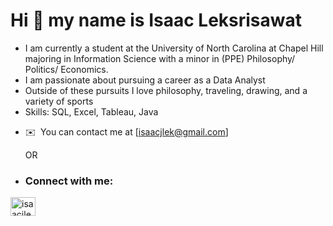 Hi 👋 my name is Isaac Leksrisawat
==================================

- I am currently a student at the University of North Carolina at Chapel Hill majoring in Information Science with a minor in (PPE) Philosophy/ Politics/ Economics.
- I am passionate about pursuing a career as a Data Analyst
- Outside of these pursuits I love philosophy, traveling, drawing, and a variety of sports 
- Skills: SQL, Excel, Tableau, Java

*   ✉️  You can contact me at [isaacjlek@gmail.com]

    OR

*   <h3 align="left">Connect with me:</h3>
<p align="left">
<a href="https://linkedin.com/in/isaacjlek" target="blank"><img align="center" src="https://raw.githubusercontent.com/rahuldkjain/github-profile-readme-generator/master/src/images/icons/Social/linked-in-alt.svg" alt="isaacjlek" height="30" width="40" /></a>
</p>
